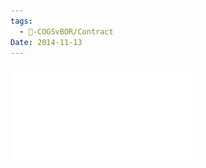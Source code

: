 ```yaml
---
tags:
  - 🥊-COGSvBOR/Contract
Date: 2014-11-13
---
```

![COGS Proposal for 2015-2017 Contract.pdf](../../../Attachments/COGS%20Proposal%20for%202015-2017%20Contract.pdf)